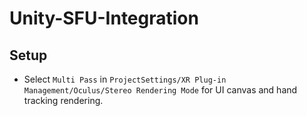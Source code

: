 # Unity-SFU-Integration

## Setup
- Select ```Multi Pass``` in ```ProjectSettings/XR Plug-in Management/Oculus/Stereo Rendering Mode``` for UI canvas and hand tracking rendering.
